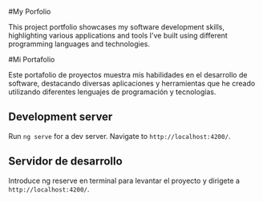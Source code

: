 #My Porfolio

This project portfolio showcases my software development skills, highlighting various applications and tools I've built using different programming languages and technologies.

#Mi Portafolio

Este portafolio de proyectos muestra mis habilidades en el desarrollo de software, destacando diversas aplicaciones y herramientas que he creado utilizando diferentes lenguajes de programación y tecnologías.

## Development server

Run `ng serve` for a dev server. Navigate to `http://localhost:4200/`.

## Servidor de desarrollo

Introduce ng reserve en terminal para levantar el proyecto y dirigete a `http://localhost:4200/`.

